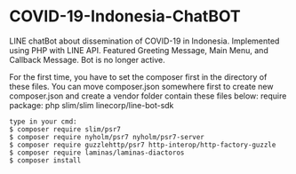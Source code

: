 # COVID-19-Indonesia-ChatBOT
LINE chatBot about dissemination of COVID-19 in Indonesia. 
Implemented using PHP with LINE API.
Featured Greeting Message, Main Menu, and Callback Message.
Bot is no longer active.

For the first time, you have to set the composer first in the directory of these files.
You can move composer.json somewhere first to create new composer.json and create a vendor folder contain these files below:
require package: 
        php
        slim/slim
        linecorp/line-bot-sdk
        
    type in your cmd:
    $ composer require slim/psr7
    $ composer require nyholm/psr7 nyholm/psr7-server
    $ composer require guzzlehttp/psr7 http-interop/http-factory-guzzle
    $ composer require laminas/laminas-diactoros
    $ composer install

        
      
